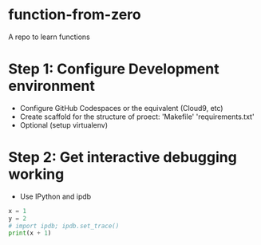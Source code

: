 # function-from-zero
A repo to learn functions

# Step 1: Configure Development environment

* Configure GitHub Codespaces or the equivalent (Cloud9, etc)
* Create scaffold for the structure of proect: 'Makefile' 'requirements.txt'
* Optional (setup virtualenv)

# Step 2: Get interactive debugging working

* Use IPython and ipdb

```python
x = 1
y = 2
# import ipdb; ipdb.set_trace()
print(x + 1)
````



